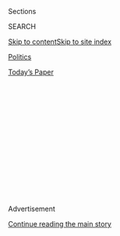 <div id="app">

<div>

<div>

<div>

<div class="NYTAppHideMasthead css-1q2w90k e1suatyy0">

<div class="section css-ui9rw0 e1suatyy2">

<div class="css-eph4ug er09x8g0">

<div class="css-6n7j50">

</div>

<span class="css-1dv1kvn">Sections</span>

<div class="css-10488qs">

<span class="css-1dv1kvn">SEARCH</span>

</div>

[Skip to content](#site-content)[Skip to site
index](#site-index)

</div>

<div id="masthead-section-label" class="css-1wr3we4 eaxe0e00">

[Politics](https://www.nytimes3xbfgragh.onion/section/politics)

</div>

<div class="css-10698na e1huz5gh0">

</div>

</div>

<div id="masthead-bar-one" class="section hasLinks css-15hmgas e1csuq9d3">

<div class="css-uqyvli e1csuq9d0">

</div>

<div class="css-1uqjmks e1csuq9d1">

</div>

<div class="css-9e9ivx">

[](https://myaccount.nytimes3xbfgragh.onion/auth/login?response_type=cookie&client_id=vi)

</div>

<div class="css-1bvtpon e1csuq9d2">

[Today’s
Paper](https://www.nytimes3xbfgragh.onion/section/todayspaper)

</div>

</div>

</div>

</div>

<div data-aria-hidden="false">

<div id="site-content" data-role="main">

<div>

<div class="css-1aor85t" style="opacity:0.000000001;z-index:-1;visibility:hidden">

<div class="css-1hqnpie">

<div class="css-epjblv">

<span class="css-17xtcya">[Politics](/section/politics)</span><span class="css-x15j1o">|</span><span class="css-fwqvlz">John
Conyers to Leave Congress Amid Harassment
Claims</span>

</div>

<div class="css-k008qs">

<div class="css-1iwv8en">

<span class="css-18z7m18"></span>

<div>

</div>

</div>

<span class="css-1n6z4y">https://nyti.ms/2ntxz2B</span>

<div class="css-1705lsu">

<div class="css-4xjgmj">

<div class="css-4skfbu" data-role="toolbar" data-aria-label="Social Media Share buttons, Save button, and Comments Panel with current comment count" data-testid="share-tools">

  - 
  - 
  - 
  - 
    
    <div class="css-6n7j50">
    
    </div>

  - 
  - 

</div>

</div>

</div>

</div>

</div>

</div>

<div id="NYT_TOP_BANNER_REGION" class="css-13pd83m">

</div>

<div id="top-wrapper" class="css-1sy8kpn">

<div id="top-slug" class="css-l9onyx">

Advertisement

</div>

[Continue reading the main
story](#after-top)

<div class="ad top-wrapper" style="text-align:center;height:100%;display:block;min-height:250px">

<div id="top" class="place-ad" data-position="top" data-size-key="top">

</div>

</div>

<div id="after-top">

</div>

</div>

<div id="sponsor-wrapper" class="css-1hyfx7x">

<div id="sponsor-slug" class="css-19vbshk">

Supported by

</div>

[Continue reading the main
story](#after-sponsor)

<div id="sponsor" class="ad sponsor-wrapper" style="text-align:center;height:100%;display:block">

</div>

<div id="after-sponsor">

</div>

</div>

<div class="css-1vkm6nb ehdk2mb0">

# John Conyers to Leave Congress Amid Harassment Claims

</div>

![<span class="css-16f3y1r e13ogyst0">The most senior member of
Congress, Representative John Conyers Jr., 88, announced that he was
retiring immediately, and he endorsed his son, John Conyers III, to
replace
him.</span><span class="css-cch8ym"><span class="css-1dv1kvn">Credit</span><span class="css-cnj6d5 e1z0qqy90" itemprop="copyrightHolder"><span class="css-1ly73wi e1tej78p0">Credit...</span><span>Gabriella
Demczuk for The New York
Times</span></span></span>](https://static01.graylady3jvrrxbe.onion/images/2017/12/06/world/06-Conyers-1/06-Conyers-1-videoSixteenByNineJumbo1600-v2.jpg)

<div class="css-xt80pu e12qa4dv0">

<div class="css-18e8msd">

<div class="css-vp77d3 epjyd6m0">

<div class="css-1baulvz">

By [<span class="css-1baulvz last-byline" itemprop="name">Yamiche
Alcindor</span>](http://www.nytimes3xbfgragh.onion/by/yamiche-alcindor)

</div>

</div>

  - Dec. 5,
    2017

  - 
    
    <div class="css-4xjgmj">
    
    <div class="css-d8bdto" data-role="toolbar" data-aria-label="Social Media Share buttons, Save button, and Comments Panel with current comment count" data-testid="share-tools">
    
      - 
      - 
      - 
      - 
        
        <div class="css-6n7j50">
        
        </div>
    
      - 
      - 
    
    </div>
    
    </div>

</div>

</div>

<div class="section meteredContent css-1r7ky0e" name="articleBody" itemprop="articleBody">

<div class="css-1fanzo5 StoryBodyCompanionColumn">

<div class="css-53u6y8">

WASHINGTON — Representative John Conyers Jr., under intense pressure to
resign amid multiplying allegations that he sexually harassed former
employees, announced Tuesday that he would leave Congress immediately,
and he endorsed his son John Conyers III to succeed him.

Mr. Conyers, 88, the “dean” of the House and the longest-serving
African-American representative in history, acquiesced to weeks of
pressure from fellow Democrats. But by trying to keep his Detroit-area
seat in the family, he touched off a family feud between his 27-year-old
son and his great-nephew Ian Conyers, a state senator from Michigan who
also plans to run in a special House election.

In a phone interview, Ian Conyers said that his great-uncle encouraged
him to run for the seat days before deciding to step down. Now the two
younger Conyerses will most likely face off in what may become a battle
over the legacy of Mr. Conyers, considered an icon to many black people.

“I said, ‘Sir, if you decide that you’re going to retire, give me a
heads-up because I’m going to run for your seat and keep doing the work
that you have been up to,’” Ian Conyers said. “He said, ‘Absolutely. You
go for it. Run.’”

</div>

</div>

<div class="css-1fanzo5 StoryBodyCompanionColumn">

<div class="css-53u6y8">

Representative Conyers held out for weeks after [BuzzFeed News published
documents](https://www.buzzfeed.com/paulmcleod/she-complained-that-a-powerful-congressman-harassed-her?utm_term=.mwMaK3pQX#.tkbdl8BVp)
last month that showed that he had settled a sexual harassment case with
an employee who said she was fired after refusing his advances.

But by Tuesday morning, he had given in.

“I am retiring today,” he told “The Mildred Gaddis Show,” a local radio
program, from a hospital in Michigan. “I am in the process of putting
together my retirement plans.”

He continued to deny that he had harassed former employees and said he
did not know where those allegations came from.

On Tuesday morning, Representative Sheila Jackson Lee, Democrat of
Texas, also announced Mr. Conyers’s retirement on the House floor,
saying Mr. Conyers had informed the House speaker, Paul D. Ryan,
Republican of Wisconsin, and Representative Nancy Pelosi, Democrat of
California and the minority leader. He also informed Gov. Rick Snyder of
Michigan.

“I think the legacy of John Conyers will speak for itself,” Ms. Lee said
later in an interview. “His last words were that he didn’t want to be a
distraction and that he will continue to fight for jobs, justice and
peace.”

</div>

</div>

<div class="css-1fanzo5 StoryBodyCompanionColumn">

<div class="css-53u6y8">

She added that Mr. Conyers’s years of working on issues like voting
rights and mass incarceration “cannot be erased.”

Mr. Conyers tried to make the same case as he endorsed his son.“My
legacy can’t be compromised or diminished in any way by what we are
going through now,” he said during the radio interview. “This, too,
shall pass. My legacy will continue through my children.”

John Conyers III, who has not held elected office before, was cited on
suspicion of [speeding in his father’s congressional
vehicle](http://www.mlive.com/news/detroit/index.ssf/2010/12/john_conyers_iii_previously_bu.html)
in 2010, according to The Detroit Free Press. His father reimbursed the
Treasury Department more than $5,600 for the commandeering of a
government vehicle for personal use. The younger Conyers also released a
rap song, “Rich Glorious,” and describes himself as “a partner at
Detroit’s first minority-run hedge fund.”

He [posted on Twitter on Tuesday
evening](https://twitter.com/MRCONYERS/status/938194034979430410) that
he had not concluded whether he would run for his father’s seat, and
instead said he would “come to a decision by the new year.” He thanked
his father for supporting him, and said he would take time to talk to
people in the district about the race.

“It has been an honor to share his generosity and love with the world,
the people of Detroit and the cause of civil rights nationwide,” John
Conyers III said of his father. “It is also an honor that my father
endorses me as his successor in his congressional seat.”

The retiring congressman took his House seat in 1965, the last sitting
lawmaker to help enact the Great Society programs conceived by President
Lyndon B. Johnson. But Mr. Conyers’s exit has been ignominious. He
stepped aside as the top Democrat on the Judiciary Committee last month
in the face of swirling allegations of sexual impropriety, then watched
as one Democrat after another called for his resignation.

</div>

</div>

<div class="css-1fanzo5 StoryBodyCompanionColumn">

<div class="css-53u6y8">

Mr. Conyers, however, remained protective of his time in Congress. “I am
very proud of the fact that I am the dean of the Congress,” he said on
Tuesday. He appreciated the “the incredible, undiminished support” that
he had received from his state and the country, he added.

He also did not waver from his stance that he did nothing wrong and
called the accusations against him false. “Whatever they are, they are
not accurate,” he said. “They are not true. I cannot explain where they
came from.”

Mr. Conyers said the allegations were just part of life as a lawmaker.

“This goes with the issue of politics, the game of politics which we are
in,” he said. “We take what happens. We deal with it. We pass on and
move on forward as we keep going trying to make as much as we can of
this tremendous opportunity that has been given to me for so long.”

Mr. Ryan and Ms. Pelosi had each said Mr. Conyers should resign after a
woman who settled a sexual harassment claim against him said on
television that he had “violated” her body, repeatedly propositioned her
for sex and asked her to touch his genitals. Other former staff members
[have since come
forward](https://www.nytimes3xbfgragh.onion/2017/11/28/us/politics/conyers-sexual-harassment-democrats-pelosi.html)
to say he harassed them or behaved inappropriately.

Ms. Pelosi, in a statement on Tuesday, greeted Mr. Conyers’s
announcement unsentimentally.

“Congressman Conyers has served in the Congress for more than five
decades and shaped some of the most consequential legislation of the
last half-century,” she said. “But no matter how great the legacy, it is
no license to harass or discriminate. The brave women who came forward
were owed the justice of this announcement.”

Ian Conyers said that despite the accusations, he believed that Michigan
voters would reward his family’s work in politics by electing him.

His great-uncle “still enjoys healthy support in our district,” he said.

He added, “People are ready to support our dean and to support our
family as we continue to fight, as we have for leading up to a century,
for people from Southeast Michigan.”

</div>

</div>

<div class="css-1fanzo5 StoryBodyCompanionColumn">

<div class="css-53u6y8">

The decision by Representative John Conyers Jr. came as several other
lawmakers face allegations of inappropriate behavior.

Representative Joe Barton, Republican of Texas and the most senior House
member for his state delegation, announced last week in an interview
with The Dallas Morning News that he would not seek re-election after
sexually suggestive online messages [that he sent to a constituent came
to
light](https://www.nytimes3xbfgragh.onion/2017/11/22/us/politics/joe-barton-explicit-photo-twitter.html).

Representative Blake Farenthold, Republican of Texas, is facing pressure
after it was revealed last week that he [used $84,000 in taxpayer
funds](https://www.nytimes3xbfgragh.onion/2017/12/01/us/politics/farenthold-sexual-harassement-settlement-taxpayers-congress.html)
to settle a sexual harassment claim with Lauren Greene, his former
communications director. She accused him of regularly making comments to
gauge her interest in a sexual relationship, including saying he was
having “sexual fantasies” about her.

And last week, an Ohio Army veteran became the fifth woman to accuse
Senator Al Franken, Democrat of Minnesota, of inappropriate touching.
Senior House Democrats have also begun calling for Mr. Franken to
resign.

Representative James E. Clyburn, Democrat of South Carolina and a member
of the House leadership, hinted at a double standard in the intense
pressure Mr. Conyers faced.

“I’m a little bit interested, though, in why the speaker of the House
called for his resignation and had been radio silent on Blake
Farenthold,” he said. “His settlement was three times what Conyers’s
was. He’s accused of the same thing. And the speaker has not said a
word. What is the difference?”

</div>

</div>

</div>

<div>

</div>

<div>

</div>

<div>

</div>

<div>

<div id="bottom-wrapper" class="css-1ede5it">

<div id="bottom-slug" class="css-l9onyx">

Advertisement

</div>

[Continue reading the main
story](#after-bottom)

<div id="bottom" class="ad bottom-wrapper" style="text-align:center;height:100%;display:block;min-height:90px">

</div>

<div id="after-bottom">

</div>

</div>

</div>

</div>

</div>

## Site Index

<div>

</div>

## Site Information Navigation

  - [© <span>2020</span> <span>The New York Times
    Company</span>](https://help.nytimes3xbfgragh.onion/hc/en-us/articles/115014792127-Copyright-notice)

<!-- end list -->

  - [NYTCo](https://www.nytco.com/)
  - [Contact
    Us](https://help.nytimes3xbfgragh.onion/hc/en-us/articles/115015385887-Contact-Us)
  - [Work with us](https://www.nytco.com/careers/)
  - [Advertise](https://nytmediakit.com/)
  - [T Brand Studio](http://www.tbrandstudio.com/)
  - [Your Ad
    Choices](https://www.nytimes3xbfgragh.onion/privacy/cookie-policy#how-do-i-manage-trackers)
  - [Privacy](https://www.nytimes3xbfgragh.onion/privacy)
  - [Terms of
    Service](https://help.nytimes3xbfgragh.onion/hc/en-us/articles/115014893428-Terms-of-service)
  - [Terms of
    Sale](https://help.nytimes3xbfgragh.onion/hc/en-us/articles/115014893968-Terms-of-sale)
  - [Site
    Map](https://spiderbites.nytimes3xbfgragh.onion)
  - [Help](https://help.nytimes3xbfgragh.onion/hc/en-us)
  - [Subscriptions](https://www.nytimes3xbfgragh.onion/subscription?campaignId=37WXW)

</div>

</div>

</div>

</div>
